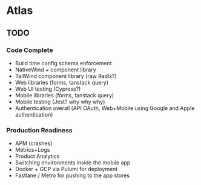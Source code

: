 # Atlas

## TODO

### Code Complete

* Build time config schema enforcement
* NativeWind + component library
* TailWind component library (raw Radix?)
* Web libraries (forms, tanstack query)
* Web UI testing (Cypress?)
* Mobile libraries (forms, tanstack query)
* Mobile testing (Jest? why why why)
* Authentication overall (API OAuth, Web+Mobile using Google and Apple authentication)

### Production Readiness

* APM (crashes)
* Metrics+Logs
* Product Analytics
* Switching environments inside the mobile app
* Docker + GCP via Pulumi for deployment
* Fastlane / Metro for pushing to the app stores
